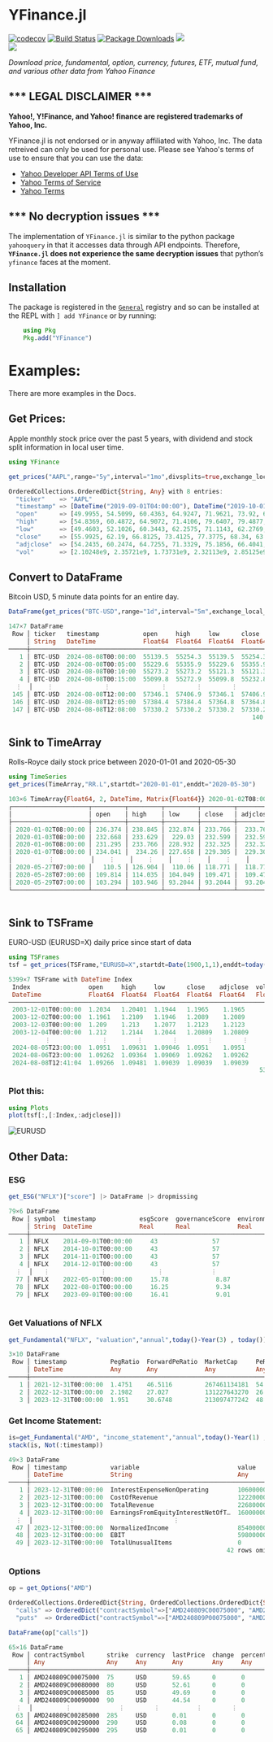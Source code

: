 # YFinance.jl
[![codecov](https://codecov.io/github/eohne/YFinance.jl/graph/badge.svg?token=MYY3JY9HBH)](https://codecov.io/github/eohne/YFinance.jl)
[![Build Status](https://github.com/eohne/YFinance.jl/actions/workflows/CI.yml/badge.svg?branch=master)](https://github.com/eohne/YFinance.jl/actions/workflows/CI.yml?query=branch%3Amaster)
[![Package Downloads](https://img.shields.io/badge/dynamic/json?url=http%3A%2F%2Fjuliapkgstats.com%2Fapi%2Fv1%2Ftotal_downloads%2FYFinance&query=total_requests&label=Downloads)](http://juliapkgstats.com/pkg/YFinance)
[![][docs-stable-img]][docs-stable-url]  
[![][docs-dev-img]][docs-dev-url]  

*Download price, fundamental, option, currency, futures, ETF, mutual fund, and various other data from Yahoo Finance*  


## \*\*\* LEGAL DISCLAIMER \*\*\*
**Yahoo!, Y!Finance, and Yahoo! finance are registered trademarks of
Yahoo, Inc.**

YFinance.jl is not endorsed or in anyway affiliated with Yahoo, Inc. The data retreived can only be used for personal use. 
Please see Yahoo's terms of use to ensure that you can use the data:
 - [Yahoo Developer API Terms of Use](https://policies.yahoo.com/us/en/yahoo/terms/product-atos/apiforydn/index.htm)
 - [Yahoo Terms of Service](https://legal.yahoo.com/us/en/yahoo/terms/otos/index.html)
 - [Yahoo Terms](https://policies.yahoo.com/us/en/yahoo/terms/index.htm)


## \*\*\* No decryption issues \*\*\*
The implementation of `YFinance.jl` is similar to the python package `yahooquery` in that it accesses data through API endpoints. Therefore, **`YFinance.jl` does not experience the same decryption issues** that python’s `yfinance` faces at the moment.


## Installation

The package is registered in the [`General`](https://github.com/JuliaRegistries/General) registry and so can be installed at the REPL with `] add YFinance` or by running:
```julia 
    using Pkg 
    Pkg.add("YFinance")
```

# Examples:

There are more examples in the Docs.

## Get Prices:  
Apple monthly stock price over the past 5 years, with dividend and stock split information in local user time.  

```julia
using YFinance

get_prices("AAPL",range="5y",interval="1mo",divsplits=true,exchange_local_time=false)
```
```julia
OrderedCollections.OrderedDict{String, Any} with 8 entries:
  "ticker"    => "AAPL"
  "timestamp" => [DateTime("2019-09-01T04:00:00"), DateTime("2019-10-01T04:00:00"), DateTime("2019-11-01T04:00:00"), DateT…
  "open"      => [49.9955, 54.5099, 60.4363, 64.9247, 71.9621, 73.92, 68.7337, 60.0214, 69.7003, 77.5799  …  189.83, 186.6…
  "high"      => [54.8369, 60.4872, 64.9072, 71.4106, 79.6407, 79.4877, 74.0224, 71.7165, 78.9507, 90.918  …  199.096, 195…
  "low"       => [49.4603, 52.1026, 60.3443, 62.2575, 71.1143, 62.2769, 51.7694, 57.6839, 69.6029, 77.448  …  186.958, 179…
  "close"     => [55.9925, 62.19, 66.8125, 73.4125, 77.3775, 68.34, 63.5725, 73.45, 79.485, 91.2  …  192.53, 184.4, 180.75…
  "adjclose"  => [54.2435, 60.2474, 64.7255, 71.3329, 75.1856, 66.4041, 61.9183, 71.5387, 77.4167, 89.0673  …  192.024, 18…
  "vol"       => [2.10248e9, 2.35721e9, 1.73731e9, 2.32113e9, 2.85125e9, 2.93375e9, 6.11666e9, 3.18033e9, 2.73292e9, 3.167…
```  


## Convert to DataFrame  
Bitcoin USD, 5 minute data points for an entire day.  

```julia
DataFrame(get_prices("BTC-USD",range="1d",interval="5m",exchange_local_time=true))
```
```julia
147×7 DataFrame
 Row │ ticker   timestamp            open     high     low      close    vol       
     │ String   DateTime             Float64  Float64  Float64  Float64  Float64
─────┼─────────────────────────────────────────────────────────────────────────────
   1 │ BTC-USD  2024-08-08T00:00:00  55139.5  55254.3  55139.5  55254.3  7.3769e6
   2 │ BTC-USD  2024-08-08T00:05:00  55229.6  55355.9  55229.6  55355.9  0.0
   3 │ BTC-USD  2024-08-08T00:10:00  55273.2  55273.2  55121.3  55121.3  1.9198e7
   4 │ BTC-USD  2024-08-08T00:15:00  55099.8  55272.9  55099.8  55232.8  0.0
  ⋮  │    ⋮              ⋮              ⋮        ⋮        ⋮        ⋮         ⋮
 145 │ BTC-USD  2024-08-08T12:00:00  57346.1  57406.9  57346.1  57406.9  0.0
 146 │ BTC-USD  2024-08-08T12:05:00  57384.4  57384.4  57364.8  57364.8  0.0
 147 │ BTC-USD  2024-08-08T12:08:00  57330.2  57330.2  57330.2  57330.2  0.0
                                                                   140 rows omitted
```

## Sink to TimeArray  

Rolls-Royce daily stock price between 2020-01-01 and 2020-05-30

```julia
using TimeSeries
get_prices(TimeArray,"RR.L",startdt="2020-01-01",enddt="2020-05-30")
```  

```julia
103×6 TimeArray{Float64, 2, DateTime, Matrix{Float64}} 2020-01-02T08:00:00 to 2020-05-29T07:00:00
┌─────────────────────┬─────────┬─────────┬─────────┬─────────┬──────────┬───────────┐
│                     │ open    │ high    │ low     │ close   │ adjclose │ vol       │
├─────────────────────┼─────────┼─────────┼─────────┼─────────┼──────────┼───────────┤
│ 2020-01-02T08:00:00 │ 236.374 │ 238.845 │ 232.874 │ 233.766 │  233.766 │ 1.12197e7 │
│ 2020-01-03T08:00:00 │ 232.668 │ 233.629 │  229.03 │ 232.599 │  232.599 │  1.2363e7 │
│ 2020-01-06T08:00:00 │ 231.295 │ 233.766 │ 228.932 │ 232.325 │  232.325 │ 1.13855e7 │
│ 2020-01-07T08:00:00 │ 234.041 │  234.26 │ 227.658 │ 229.305 │  229.305 │ 9.56679e6 │
│          ⋮          │    ⋮    │    ⋮    │    ⋮    │    ⋮    │    ⋮     │     ⋮     │
│ 2020-05-27T07:00:00 │   110.5 │ 126.904 │  110.06 │ 118.771 │  118.771 │  7.7212e7 │
│ 2020-05-28T07:00:00 │ 109.814 │ 114.035 │ 104.049 │ 109.471 │  109.471 │ 1.33343e8 │
│ 2020-05-29T07:00:00 │ 103.294 │ 103.946 │ 93.2044 │ 93.2044 │  93.2044 │ 1.60135e8 │
└─────────────────────┴─────────┴─────────┴─────────┴─────────┴──────────┴───────────┘
                                                                       96 rows omitted
```

## Sink to TSFrame  
EURO-USD (EURUSD=X) daily price since start of data  

```julia
using TSFrames
tsf = get_prices(TSFrame,"EURUSD=X",startdt=Date(1900,1,1),enddt=today())
```  

```julia
5399×7 TSFrame with DateTime Index
 Index                open     high     low      close    adjclose  vol      ticker   
 DateTime             Float64  Float64  Float64  Float64  Float64   Float64  String
──────────────────────────────────────────────────────────────────────────────────────
 2003-12-01T00:00:00  1.2034   1.20401  1.1944   1.1965    1.1965       0.0  EURUSD=X
 2003-12-02T00:00:00  1.1961   1.2109   1.1946   1.2089    1.2089       0.0  EURUSD=X
 2003-12-03T00:00:00  1.209    1.213    1.2077   1.2123    1.2123       0.0  EURUSD=X
 2003-12-04T00:00:00  1.212    1.2144   1.2044   1.20809   1.20809      0.0  EURUSD=X
          ⋮              ⋮        ⋮        ⋮        ⋮        ⋮         ⋮        ⋮
 2024-08-05T23:00:00  1.0951   1.09631  1.09046  1.0951    1.0951       0.0  EURUSD=X
 2024-08-06T23:00:00  1.09262  1.09364  1.09069  1.09262   1.09262      0.0  EURUSD=X
 2024-08-08T12:41:04  1.09266  1.09481  1.09039  1.09039   1.09039      0.0  EURUSD=X
                                                                     5392 rows omitted
```

### Plot this:
```julia
using Plots
plot(tsf[:,[:Index,:adjclose]])
```  
![EURUSD](docs/src/assets/snp500.svg)

[docs-stable-img]: https://img.shields.io/badge/docs-stable-blue.svg
[docs-stable-url]: https://eohne.github.io/YFinance.jl/stable/

[docs-dev-img]: https://img.shields.io/badge/docs-dev-blue.svg
[docs-dev-url]: https://eohne.github.io/YFinance.jl/dev/

## Other Data:

### ESG
```julia
get_ESG("NFLX")["score"] |> DataFrame |> dropmissing
```
```julia
79×6 DataFrame
 Row │ symbol  timestamp            esgScore  governanceScore  environmentScore  socialScore 
     │ String  DateTime             Real      Real             Real              Real
─────┼───────────────────────────────────────────────────────────────────────────────────────
   1 │ NFLX    2014-09-01T00:00:00     43               57                37           39
   2 │ NFLX    2014-10-01T00:00:00     43               57                37           39
   3 │ NFLX    2014-11-01T00:00:00     43               57                37           39
   4 │ NFLX    2014-12-01T00:00:00     43               57                37           39
  ⋮  │   ⋮              ⋮              ⋮             ⋮                ⋮               ⋮
  77 │ NFLX    2022-05-01T00:00:00     15.78             8.87              0.09         6.83
  78 │ NFLX    2022-08-01T00:00:00     16.25             9.34              0.09         6.83
  79 │ NFLX    2023-09-01T00:00:00     16.41             9.01              0.09         7.31
                                                                              72 rows omitted
```

### Get Valuations of NFLX
```julia
get_Fundamental("NFLX", "valuation","annual",today()-Year(3) , today()) |> DataFrame
```  

```julia
3×10 DataFrame
 Row │ timestamp            PegRatio  ForwardPeRatio  MarketCap     PeRatio  EnterprisesValueRevenueRatio  PbRatio  EnterprisesValueEBITDARatio  PsRatio  EnterpriseValue 
     │ DateTime             Any       Any             Any           Any      Any                           Any      Any                          Any      Any
─────┼────────────────────────────────────────────────────────────────────────────────────────────────────────────────────────────────────────────────────────────────────
   1 │ 2021-12-31T00:00:00  1.4751    46.5116         267461134181  54.3228  9.6192                        17.4644  14.914                       9.57841  275427617181
   2 │ 2022-12-31T00:00:00  2.1982    27.027          131227643270  26.3993  4.4166                        6.39726  6.7377                       4.238    139002027270
   3 │ 2023-12-31T00:00:00  1.951     30.6748         213097477242  48.5908  6.7047                        9.53074  10.686                       6.71235  219530399242
```

### Get Income Statement:
```julia
is=get_Fundamental("AMD", "income_statement","annual",today()-Year(1) , today()) |> DataFrame 
stack(is, Not(:timestamp))
```  
```julia
49×3 DataFrame
 Row │ timestamp            variable                           value       
     │ DateTime             String                             Any
─────┼─────────────────────────────────────────────────────────────────────
   1 │ 2023-12-31T00:00:00  InterestExpenseNonOperating        106000000
   2 │ 2023-12-31T00:00:00  CostOfRevenue                      12220000000
   3 │ 2023-12-31T00:00:00  TotalRevenue                       22680000000
   4 │ 2023-12-31T00:00:00  EarningsFromEquityInterestNetOfT…  16000000
  ⋮  │          ⋮                           ⋮                       ⋮
  47 │ 2023-12-31T00:00:00  NormalizedIncome                   854000000
  48 │ 2023-12-31T00:00:00  EBIT                               598000000
  49 │ 2023-12-31T00:00:00  TotalUnusualItems                  0
                                                            42 rows omitted
```

### Options

```julia
op = get_Options("AMD")
```  
```julia
OrderedCollections.OrderedDict{String, OrderedCollections.OrderedDict{String, Vector{Any}}} with 2 entries:
  "calls" => OrderedDict("contractSymbol"=>["AMD240809C00075000", "AMD240809C00080000", "AMD240809C00085000", "AMD240809C0…
  "puts"  => OrderedDict("contractSymbol"=>["AMD240809P00075000", "AMD240809P00080000", "AMD240809P00085000", "AMD240809P0…
```

```julia
DataFrame(op["calls"])
```
```julia
65×16 DataFrame
 Row │ contractSymbol      strike  currency  lastPrice  change  percentChange  volume  openInterest  bid  ask  contractSi ⋯
     │ Any                 Any     Any       Any        Any     Any            Any     Any           Any  Any  Any        ⋯
─────┼─────────────────────────────────────────────────────────────────────────────────────────────────────────────────────
   1 │ AMD240809C00075000  75      USD       59.65      0       0              1       26            0    0    REGULAR    ⋯
   2 │ AMD240809C00080000  80      USD       52.61      0       0              1       11            0    0    REGULAR     
   3 │ AMD240809C00085000  85      USD       49.69      0       0              2       0             0    0    REGULAR     
   4 │ AMD240809C00090000  90      USD       44.54      0       0              3       12            0    0    REGULAR     
  ⋮  │         ⋮             ⋮        ⋮          ⋮        ⋮           ⋮          ⋮          ⋮         ⋮    ⋮        ⋮     ⋱
  63 │ AMD240809C00285000  285     USD       0.01       0       0              15      16            0    0    REGULAR    ⋯
  64 │ AMD240809C00290000  290     USD       0.08       0       0              7       10            0    0    REGULAR     
  65 │ AMD240809C00295000  295     USD       0.01       0       0              1       19            0    0    REGULAR     
                                                                                              6 columns and 58 rows omitted
```